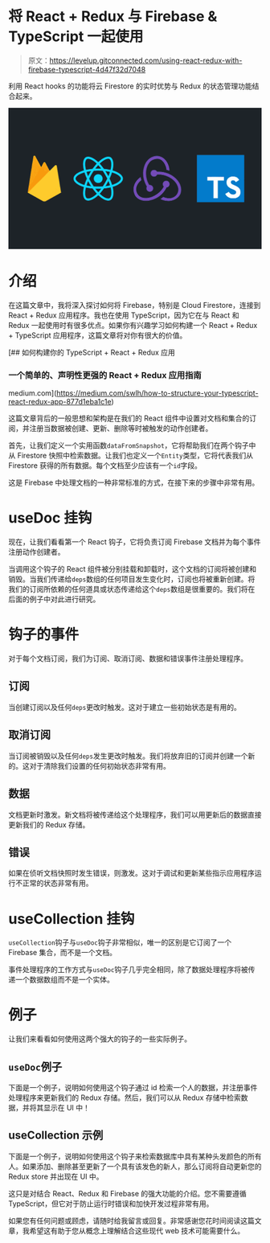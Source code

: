 # 将 React + Redux 与 Firebase & TypeScript 一起使用

> 原文：<https://levelup.gitconnected.com/using-react-redux-with-firebase-typescript-4d47f32d7048>

利用 React hooks 的功能将云 Firestore 的实时优势与 Redux 的状态管理功能结合起来。

![](img/ebd8b180f77447c5e308d11a1bb89375.png)

# 介绍

在这篇文章中，我将深入探讨如何将 Firebase，特别是 Cloud Firestore，连接到 React + Redux 应用程序。我也在使用 TypeScript，因为它在与 React 和 Redux 一起使用时有很多优点。如果你有兴趣学习如何构建一个 React + Redux + TypeScript 应用程序，这篇文章将对你有很大的价值。

[](https://medium.com/swlh/how-to-structure-your-typescript-react-redux-app-877d1eba1c1e) [## 如何构建你的 TypeScript + React + Redux 应用

### 一个简单的、声明性更强的 React + Redux 应用指南

medium.com](https://medium.com/swlh/how-to-structure-your-typescript-react-redux-app-877d1eba1c1e) 

这篇文章背后的一般思想和架构是在我们的 React 组件中设置对文档和集合的订阅，并注册当数据被创建、更新、删除等时被触发的动作创建者。

首先，让我们定义一个实用函数`dataFromSnapshot`，它将帮助我们在两个钩子中从 Firestore 快照中检索数据。让我们也定义一个`Entity`类型，它将代表我们从 Firestore 获得的所有数据。每个文档至少应该有一个`id`字段。

这是 Firebase 中处理文档的一种非常标准的方式，在接下来的步骤中非常有用。

# useDoc 挂钩

现在，让我们看看第一个 React 钩子，它将负责订阅 Firebase 文档并为每个事件注册动作创建者。

当调用这个钩子的 React 组件被分别挂载和卸载时，这个文档的订阅将被创建和销毁。当我们传递给`deps`数组的任何项目发生变化时，订阅也将被重新创建。将我们的订阅所依赖的任何道具或状态传递给这个`deps`数组是很重要的。我们将在后面的例子中对此进行研究。

# 钩子的事件

对于每个文档订阅，我们为订阅、取消订阅、数据和错误事件注册处理程序。

## 订阅

当创建订阅以及任何`deps`更改时触发。这对于建立一些初始状态是有用的。

## 取消订阅

当订阅被销毁以及任何`deps`发生更改时触发。我们将放弃旧的订阅并创建一个新的。这对于清除我们设置的任何初始状态非常有用。

## 数据

文档更新时激发。新文档将被传递给这个处理程序，我们可以用更新后的数据直接更新我们的 Redux 存储。

## 错误

如果在侦听文档快照时发生错误，则激发。这对于调试和更新某些指示应用程序运行不正常的状态非常有用。

# useCollection 挂钩

`useCollection`钩子与`useDoc`钩子非常相似，唯一的区别是它订阅了一个 Firebase 集合，而不是一个文档。

事件处理程序的工作方式与`useDoc`钩子几乎完全相同，除了数据处理程序将被传递一个数据数组而不是一个实体。

# 例子

让我们来看看如何使用这两个强大的钩子的一些实际例子。

## `useDoc`例子

下面是一个例子，说明如何使用这个钩子通过 id 检索一个人的数据，并注册事件处理程序来更新我们的 Redux 存储。然后，我们可以从 Redux 存储中检索数据，并将其显示在 UI 中！

## useCollection 示例

下面是一个例子，说明如何使用这个钩子来检索数据库中具有某种头发颜色的所有人。如果添加、删除甚至更新了一个具有该发色的新人，那么订阅将自动更新您的 Redux store 并出现在 UI 中。

这只是对结合 React、Redux 和 Firebase 的强大功能的介绍。您不需要遵循 TypeScript，但它对于防止运行时错误和加快开发过程非常有用。

如果您有任何问题或顾虑，请随时给我留言或回复。非常感谢您花时间阅读这篇文章，我希望这有助于您从概念上理解结合这些现代 web 技术可能需要什么。